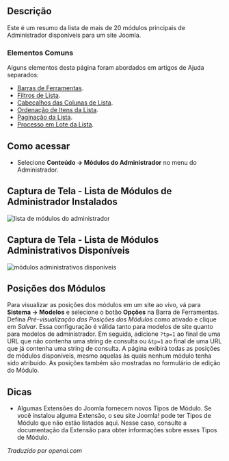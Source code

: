 <!-- Filename: Help4.x:Extensions_Modules_Administrator  / Display title: Módulos (Administrador) -->

## Descrição

Este é um resumo da lista de mais de 20 módulos principais de Administrador
disponíveis para um site Joomla.

### Elementos Comuns

Alguns elementos desta página foram abordados em artigos de Ajuda separados:

* [Barras de Ferramentas](jdocmanual?article=help/common-elements/toolbars).
* [Filtros de Lista](jdocmanual?article=help/common-elements/list-filters).
* [Cabeçalhos das Colunas de Lista](jdocmanual?article=help/common-elements/list-column-headers).
* [Ordenação de Itens da Lista](jdocmanual?article=help/common-elements/list-ordering).
* [Paginação da Lista](jdocmanual?article=help/common-elements/list-pagination).
* [Processo em Lote da Lista](jdocmanual?article=help/common-elements/list-batch-process).

## Como acessar

- Selecione **Conteúdo → Módulos do Administrador** no menu do Administrador.

## Captura de Tela - Lista de Módulos de Administrador Instalados

![lista de módulos do administrador](../../../ptbr/images/modules-admin/modules-administrator-list.png)

## Captura de Tela - Lista de Módulos Administrativos Disponíveis

![módulos administrativos disponíveis](../../../ptbr/imagens/modulos-admin/modulos-administrador-disponíveis.png)

## Posições dos Módulos

Para visualizar as posições dos módulos em um site ao vivo, vá para **Sistema  →  Modelos** e selecione o botão **Opções** na Barra de Ferramentas. Defina *Pré-visualização das Posições dos Módulos* como ativado e clique em *Salvar*. Essa configuração é válida tanto para modelos de site quanto para modelos de administrador. Em seguida, adicione `?tp=1` ao final de uma URL que não contenha uma string de consulta ou `&tp=1` ao final de uma URL que já contenha uma string de consulta. A página exibirá todas as posições de módulos disponíveis, mesmo aquelas às quais nenhum módulo tenha sido atribuído. As posições também são mostradas no formulário de edição do Módulo.

## Dicas

- Algumas Extensões do Joomla fornecem novos Tipos de Módulo. Se você instalou
  alguma Extensão, o seu site Joomla! pode ter Tipos de Módulo que não estão
  listados aqui. Nesse caso, consulte a documentação da Extensão para obter informações sobre esses Tipos de Módulo.


*Traduzido por openai.com*

